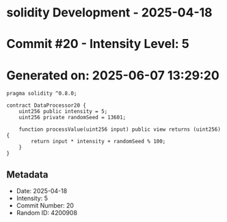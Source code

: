 ﻿# solidity Development - 2025-04-18
# Commit #20 - Intensity Level: 5
# Generated on: 2025-06-07 13:29:20
```solidity
pragma solidity ^0.8.0;

contract DataProcessor20 {
    uint256 public intensity = 5;
    uint256 private randomSeed = 13601;

    function processValue(uint256 input) public view returns (uint256) {
        return input * intensity + randomSeed % 100;
    }
}
```
## Metadata
- Date: 2025-04-18
- Intensity: 5
- Commit Number: 20
- Random ID: 4200908
